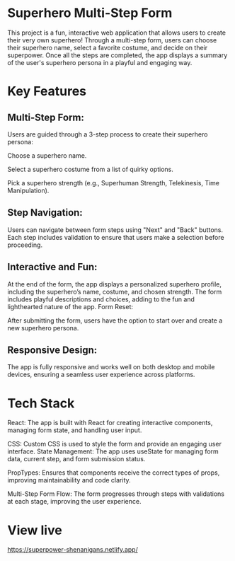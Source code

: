 # Superhero Multi-Step Form
This project is a fun, interactive web application that allows users to create their very own superhero! Through a multi-step form, users can choose their superhero name, select a favorite costume, and decide on their superpower. Once all the steps are completed, the app displays a summary of the user's superhero persona in a playful and engaging way.

# Key Features
## Multi-Step Form:
Users are guided through a 3-step process to create their superhero persona:

Choose a superhero name.

Select a superhero costume from a list of quirky options.

Pick a superhero strength (e.g., Superhuman Strength, Telekinesis, Time Manipulation).

## Step Navigation:
Users can navigate between form steps using "Next" and "Back" buttons.
Each step includes validation to ensure that users make a selection before proceeding.

## Interactive and Fun:
At the end of the form, the app displays a personalized superhero profile, including the superhero’s name, costume, and chosen strength.
The form includes playful descriptions and choices, adding to the fun and lighthearted nature of the app.
Form Reset:

After submitting the form, users have the option to start over and create a new superhero persona.

## Responsive Design:
The app is fully responsive and works well on both desktop and mobile devices, ensuring a seamless user experience across platforms.

# Tech Stack
React: The app is built with React for creating interactive components, managing form state, and handling user input.

CSS: Custom CSS is used to style the form and provide an engaging user interface.
State Management: The app uses useState for managing form data, current step, and form submission status.

PropTypes: Ensures that components receive the correct types of props, improving maintainability and code clarity.

Multi-Step Form Flow: The form progresses through steps with validations at each stage, improving the user experience.

# View live
https://superpower-shenanigans.netlify.app/
